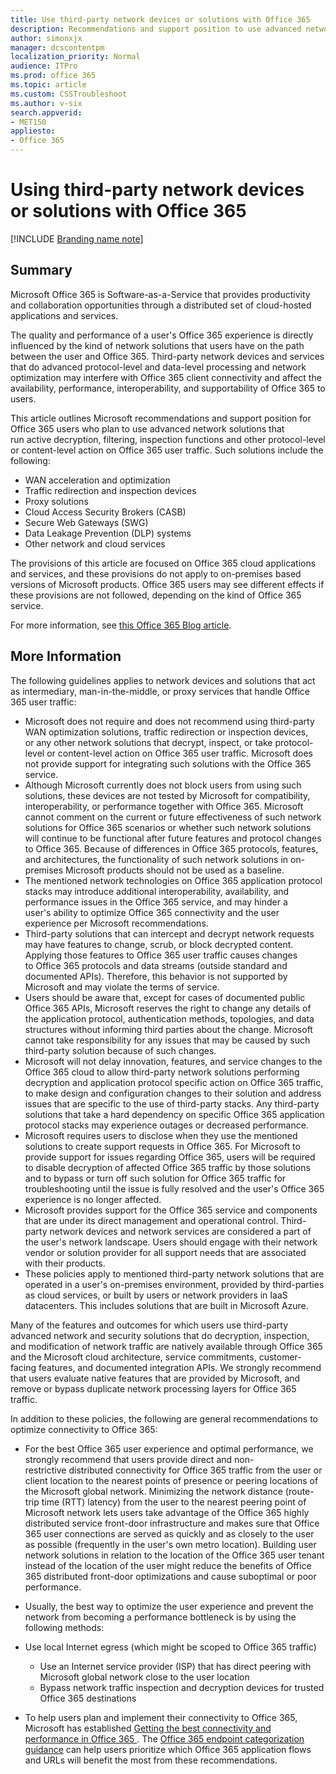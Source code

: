 ```yaml
---
title: Use third-party network devices or solutions with Office 365
description: Recommendations and support position to use advanced network solutions for active decryption, filtering, inspection functions, and other protocol-level or content-level action on Office 365 user traffic.
author: simonxjx
manager: dcscontentpm
localization_priority: Normal
audience: ITPro
ms.prod: office 365
ms.topic: article
ms.custom: CSSTroubleshoot
ms.author: v-six
search.appverid: 
- MET150
appliesto:
- Office 365
---
```


# Using third-party network devices or solutions with Office 365

[!INCLUDE [Branding name note](../../../includes/branding-name-note.md)]

## Summary 

Microsoft Office 365 is Software-as-a-Service that provides productivity and collaboration opportunities through a distributed set of cloud-hosted applications and services.

The quality and performance of a user's Office 365 experience is directly influenced by the kind of network solutions that users have on the path between the user and Office 365. Third-party network devices and services that do advanced protocol-level and data-level processing and network optimization may interfere with Office 365 client connectivity and affect the availability, performance, interoperability, and supportability of Office 365 to users.

This article outlines Microsoft recommendations and support position for Office 365 users who plan to use advanced network solutions that run active decryption, filtering, inspection functions and other protocol-level or content-level action on Office 365 user traffic. Such solutions include the following: 
 
- WAN acceleration and optimization    
- Traffic redirection and inspection devices    
- Proxy solutions    
- Cloud Access Security Brokers (CASB)    
- Secure Web Gateways (SWG)    
- Data Leakage Prevention (DLP) systems    
- Other network and cloud services    
 
The provisions of this article are focused on Office 365 cloud applications and services, and these provisions do not apply to on-premises based versions of Microsoft products. Office 365 users may see different effects if these provisions are not followed, depending on the kind of Office 365 service. 

For more information, see [this Office 365 Blog article](https://aka.ms/ipurlblog).  

## More Information 

The following guidelines applies to network devices and solutions that act as intermediary, man-in-the-middle, or proxy services that handle Office 365 user traffic: 
- Microsoft does not require and does not recommend using third-party WAN optimization solutions, traffic redirection or inspection devices, or any other network solutions that decrypt, inspect, or take protocol-level or content-level action on Office 365 user traffic. Microsoft does not provide support for integrating such solutions with the Office 365 service.    
- Although Microsoft currently does not block users from using such solutions, these devices are not tested by Microsoft for compatibility, interoperability, or performance together with Office 365. Microsoft cannot comment on the current or future effectiveness of such network solutions for Office 365 scenarios or whether such network solutions will continue to be functional after future features and protocol changes to Office 365. Because of differences in Office 365 protocols, features, and architectures, the functionality of such network solutions in on-premises Microsoft products should not be used as a baseline.    
- The mentioned network technologies on Office 365 application protocol stacks may introduce additional interoperability, availability, and performance issues in the Office 365 service, and may hinder a user's ability to optimize Office 365 connectivity and the user experience per Microsoft recommendations.    
- Third-party solutions that can intercept and decrypt network requests may have features to change, scrub, or block decrypted content. Applying those features to Office 365 user traffic causes changes to Office 365 protocols and data streams (outside standard and documented APIs). Therefore, this behavior is not supported by Microsoft and may violate the terms of service.    
- Users should be aware that, except for cases of documented public Office 365 APIs, Microsoft reserves the right to change any details of the application protocol, authentication methods, topologies, and data structures without informing third parties about the change. Microsoft cannot take responsibility for any issues that may be caused by such third-party solution because of such changes.    
- Microsoft will not delay innovation, features, and service changes to the Office 365 cloud to allow third-party network solutions performing decryption and application protocol specific action on Office 365 traffic, to make design and configuration changes to their solution and address issues that are specific to the use of third-party stacks. Any third-party solutions that take a hard dependency on specific Office 365 application protocol stacks may experience outages or decreased performance.    
- Microsoft requires users to disclose when they use the mentioned solutions to create support requests in Office 365. For Microsoft to provide support for issues regarding Office 365, users will be required to disable decryption of affected Office 365 traffic by those solutions and to bypass or turn off such solution for Office 365 traffic for troubleshooting until the issue is fully resolved and the user's Office 365 experience is no longer affected.    
- Microsoft provides support for the Office 365 service and components that are under its direct management and operational control. Third-party network devices and network services are considered a part of the user's network landscape. Users should engage with their network vendor or solution provider for all support needs that are associated with their products.    
- These policies apply to mentioned third-party network solutions that are operated in a user's on-premises environment, provided by third-parties as cloud services, or built by users or network providers in IaaS datacenters. This includes solutions that are built in Microsoft Azure.    
 
Many of the features and outcomes for which users use third-party advanced network and security solutions that do decryption, inspection, and modification of network traffic are natively available through Office 365 and the Microsoft cloud architecture, service commitments, customer-facing features, and documented integration APIs. We strongly recommend that users evaluate native features that are provided by Microsoft, and remove or bypass duplicate network processing layers for Office 365 traffic. 

In addition to these policies, the following are general recommendations to optimize connectivity to Office 365: 
 
- For the best Office 365 user experience and optimal performance, we strongly recommend that users provide direct and non-restrictive distributed connectivity for Office 365 traffic from the user or client location to the nearest points of presence or peering locations of the Microsoft global network. Minimizing the network distance (route-trip time (RTT) latency) from the user to the nearest peering point of Microsoft network lets users take advantage of the Office 365 highly distributed service front-door infrastructure and makes sure that Office 365 user connections are served as quickly and as closely to the user as possible (frequently in the user's own metro location). Building user network solutions in relation to the location of the Office 365 user tenant instead of the location of the user might reduce the benefits of Office 365 distributed front-door optimizations and cause suboptimal or poor performance.    
- Usually, the best way to optimize the user experience and prevent the network from becoming a performance bottleneck is by using the following methods:

- Use local Internet egress (which might be scoped to Office 365 traffic)    
   - Use an Internet service provider (ISP) that has direct peering with Microsoft global network close to the user location    
   - Bypass network traffic inspection and decryption devices for trusted Office 365 destinations    
     
- To help users plan and implement their connectivity to Office 365, Microsoft has established [Getting the best connectivity and performance in Office 365 ](https://aka.ms/Office365Networking). The [Office 365 endpoint categorization guidance](https://aka.ms/ipUrlBlog) can help users prioritize which Office 365 application flows and URLs will benefit the most from these recommendations.    
